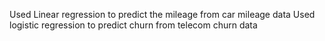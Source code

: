 Used Linear regression to predict the mileage from car mileage data 
Used logistic regression to predict churn from telecom churn data
